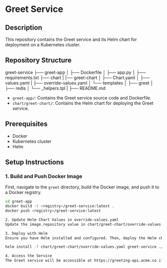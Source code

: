 # Greet Service

## Description

This repository contains the Greet service and its Helm chart for deployment on a Kubernetes cluster.

## Repository Structure

greet-service
├── greet-app
│ ├── Dockerfile
│ ├── app.py
│ ├── requirements.txt
├── chart
|   |── greet-chart
│       ├── Chart.yaml
│       ├── values.yaml
|       ├── override-values.yaml
│       └── templates
│           ├── greet
│           ├── redis
│           └── _helpers.tpl
|
├── README.md



- `greet-app/`: Contains the Greet service source code and Dockerfile.
- `chart/greet-chart/`: Contains the Helm chart for deploying the Greet service.

## Prerequisites

- Docker
- Kubernetes cluster
- Helm

## Setup Instructions

### 1. Build and Push Docker Image

First, navigate to the `greet` directory, build the Docker image, and push it to a Docker registry.

```sh
cd greet-app
docker build -t <registry>/greet-service:latest .
docker push <registry>/greet-service:latest

2. Update Helm Chart Values in override-values.yaml
Update the image.repository value in chart/greet-chart/override-values.yaml with your registry.

3. Deploy with Helm
Ensure you have Helm installed and configured. Then, deploy the Helm chart in your existing Kubernetes namespace.

helm install -f chart/greet-chart/override-values.yaml greet-service ./chart/greet-chart --namespace <existing-namespace>

4. Access the Service
The Greet service will be accessible at https://greeting-api.acme.co if the DNS and TLS are configured correctly.


